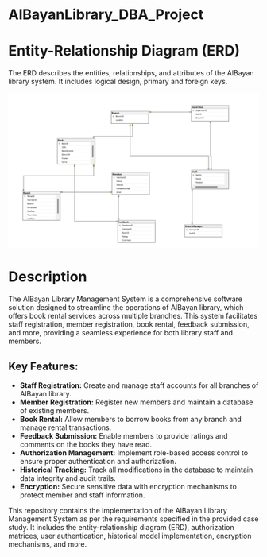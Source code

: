 # AlBayanLibrary_DBA_Project

# Entity-Relationship Diagram (ERD)
The ERD describes the entities, relationships, and attributes of the AlBayan library system. It includes logical design, primary and foreign keys.

![ERD Diagram](/ER_Dagram/Database_ER.png)

# Description

The AlBayan Library Management System is a comprehensive software solution designed to streamline the operations of AlBayan library, which offers book rental services across multiple branches. This system facilitates staff registration, member registration, book rental, feedback submission, and more, providing a seamless experience for both library staff and members.

## Key Features:
- **Staff Registration:** Create and manage staff accounts for all branches of AlBayan library.
- **Member Registration:** Register new members and maintain a database of existing members.
- **Book Rental:** Allow members to borrow books from any branch and manage rental transactions.
- **Feedback Submission:** Enable members to provide ratings and comments on the books they have read.
- **Authorization Management:** Implement role-based access control to ensure proper authentication and authorization.
- **Historical Tracking:** Track all modifications in the database to maintain data integrity and audit trails.
- **Encryption:** Secure sensitive data with encryption mechanisms to protect member and staff information.

This repository contains the implementation of the AlBayan Library Management System as per the requirements specified in the provided case study. It includes the entity-relationship diagram (ERD), authorization matrices, user authentication, historical model implementation, encryption mechanisms, and more.
